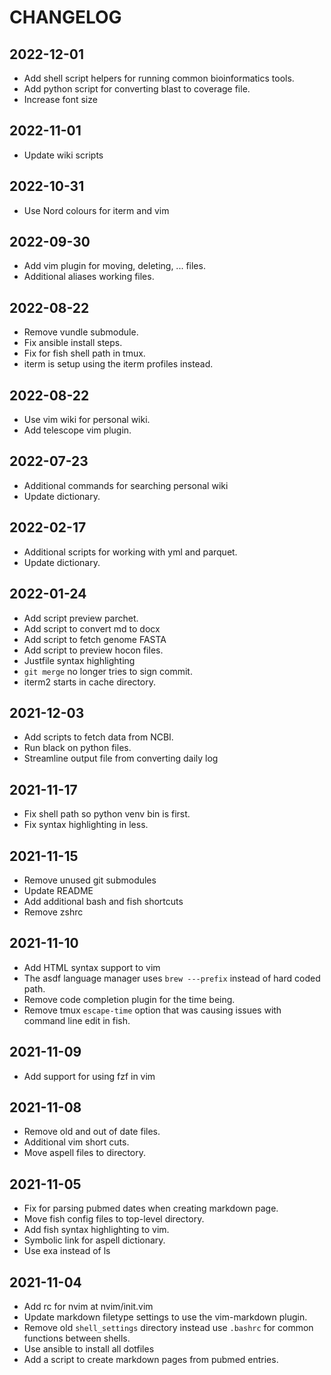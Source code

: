 # CHANGELOG

## 2022-12-01

- Add shell script helpers for running common bioinformatics tools.
- Add python script for converting blast to coverage file.
- Increase font size

## 2022-11-01

- Update wiki scripts

## 2022-10-31

- Use Nord colours for iterm and vim

## 2022-09-30

- Add vim plugin for moving, deleting, ... files.
- Additional aliases working files.

## 2022-08-22

- Remove vundle submodule.
- Fix ansible install steps.
- Fix for fish shell path in tmux.
- iterm is setup using the iterm profiles instead.

## 2022-08-22

- Use vim wiki for personal wiki.
- Add telescope vim plugin.

## 2022-07-23

- Additional commands for searching personal wiki
- Update dictionary.

## 2022-02-17

- Additional scripts for working with yml and parquet.
- Update dictionary.

## 2022-01-24

- Add script preview parchet.
- Add script to convert md to docx
- Add script to fetch genome FASTA
- Add script to preview hocon files.
- Justfile syntax highlighting
- `git merge` no longer tries to sign commit.
- iterm2 starts in cache directory.

## 2021-12-03

- Add scripts to fetch data from NCBI.
- Run black on python files.
- Streamline output file from converting daily log

## 2021-11-17

- Fix shell path so python venv bin is first.
- Fix syntax highlighting in less.

## 2021-11-15

- Remove unused git submodules
- Update README
- Add additional bash and fish shortcuts
- Remove zshrc

## 2021-11-10

- Add HTML syntax support to vim
- The asdf language manager uses `brew ---prefix` instead of hard coded path.
- Remove code completion plugin for the time being.
- Remove tmux `escape-time` option that was causing issues with command line
  edit in fish.

## 2021-11-09

- Add support for using fzf in vim

## 2021-11-08

- Remove old and out of date files.
- Additional vim short cuts.
- Move aspell files to directory.

## 2021-11-05

- Fix for parsing pubmed dates when creating markdown page.
- Move fish config files to top-level directory.
- Add fish syntax highlighting to vim.
- Symbolic link for aspell dictionary.
- Use exa instead of ls

## 2021-11-04

- Add rc for nvim at nvim/init.vim
- Update markdown filetype settings to use the vim-markdown plugin.
- Remove old `shell_settings` directory instead use `.bashrc` for common functions
  between shells.
- Use ansible to install all dotfiles
- Add a script to create markdown pages from pubmed entries.
